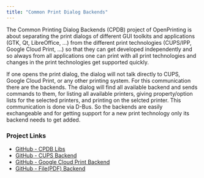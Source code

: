 ```yaml
---
title: "Common Print Dialog Backends"
---
```

The Common Printing Dialog Backends (CPDB) project of OpenPrinting is about separating the print dialogs of different GUI toolkits and applications (GTK, Qt, LibreOffice, ...) from the different print technologies (CUPS/IPP, Google Cloud Print, ...) so that they can get developed independently and so always from all applications one can print with all print technologies and changes in the print technologies get supported quickly.

If one opens the print dialog, the dialog will not talk directly to CUPS, Google Cloud Print, or any other printing system. For this communication there are the backends. The dialog will find all available backend and sends commands to them, for listing all available printers, giving property/option lists for the selected printers, and printing on the selcted printer. This communication is done via D-Bus. So the backends are easily exchangeable and for getting support for a new print technology only its backend needs to get added.

### Project Links

* <a href="https://github.com/OpenPrinting/cpdb-libs" itemprop="sameAs" rel="nofollow noopener noreferrer">
   	<i class="fab fa-fw fa-github" aria-hidden="true"></i>GitHub - CPDB Libs
  	</a>

* <a href="https://github.com/OpenPrinting/cpdb-backend-cups" itemprop="sameAs" rel="nofollow noopener noreferrer">
   	<i class="fab fa-fw fa-github" aria-hidden="true"></i>GitHub - CUPS Backend
  	</a>

* <a href="https://github.com/OpenPrinting/cpdb-backend-gcp" itemprop="sameAs" rel="nofollow noopener noreferrer">
   	<i class="fab fa-fw fa-github" aria-hidden="true"></i>GitHub - Google Cloud Print Backend
  	</a>

* <a href="https://github.com/OpenPrinting/cpdb-backend-file" itemprop="sameAs" rel="nofollow noopener noreferrer">
   	<i class="fab fa-fw fa-github" aria-hidden="true"></i>GitHub - File(PDF) Backend
  	</a>
  